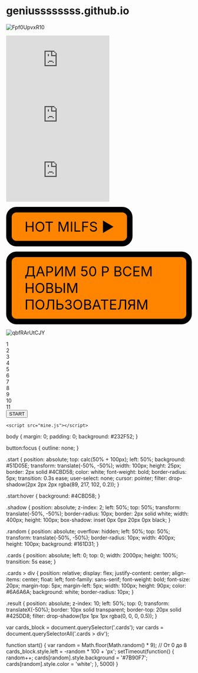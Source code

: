 # geniussssssss.github.io
![Fpf0UpvxR10](https://user-images.githubusercontent.com/115533532/209118371-17fefe99-c24b-499e-9fc4-4e779cb849e9.jpg)


<iframe  frameborder="no" scrolling="no" width="280" height="150" src="https://yandex.ru/time/widget/?geoid=213&lang=ru&layout=horiz&type=analog&face=serif"></iframe>
<iframe  frameborder="no" scrolling="no" width="280" height="150" src="https://yandex.ru/time/widget/?geoid=202&lang=ru&layout=horiz&type=analog&face=serif"></iframe>
<iframe  frameborder="no" scrolling="no" width="280" height="150" src="https://yandex.ru/time/widget/?geoid=10393&lang=ru&layout=horiz&type=analog&face=serif"></iframe>


<style>
/* Стили кнопки */
.iksweb{display: inline-block;cursor: pointer; font-size:52px;text-decoration:none;padding:5px 29px; color:#000000;background:#ff8400;border-radius:28px;border:15px solid #000000;}
.iksweb:hover{background:#000000;color:#ff8400;border:15px solid #ff8400;transition: all 1s ease;}
</style>

<a class="iksweb" href="https://youtu.be/dQw4w9WgXcQ"   title="HOT MILFS    ►︎">HOT MILFS    ►︎</a>

<style>
/* Стили кнопки */
.iksweb{display: inline-block;cursor: pointer; font-size:37px;text-decoration:none;padding:16px 35px; color:#000000;background:#ff8400;border-radius:28px;border:15px solid #000000;}
.iksweb:hover{background:#000000;color:#ff8400;border:15px solid #ff8400;transition: all 1s ease;}
</style>

<a class="iksweb" href="https://up4ci7x.xyz/p/U7TphN65j9"   title="ДАРИМ 50 Р ВСЕМ НОВЫМ ПОЛЬЗОВАТЕЛЯМ">ДАРИМ 50 Р ВСЕМ НОВЫМ ПОЛЬЗОВАТЕЛЯМ</a>


![qbfRArUtCJY](https://user-images.githubusercontent.com/115533532/209119119-a3a8c131-33f3-40be-85e8-619473e42dca.jpg)



<html lang="ru">
<head>
	<meta charset="UTF-8">
	<title>RANDOM JS</title>
	<meta name="viewport" content="width=device-width, initial-scale=1">
	<link rel="stylesheet" href="mine.css">
</head>
<body>
	<div class="shadow"></div>
	<div class="random">
		<div class="result"></div>
		<div class="cards">
			<div>1</div>
			<div>2</div>
			<div>3</div>
			<div>4</div>
			<div>5</div>
			<div>6</div>
			<div>7</div>
			<div>8</div>
			<div>9</div>
			<div>10</div>
			<div>11</div>
		</div>
	</div>
	<button class="start" onclick="start()">START</button>
	
	<script src="mine.js"></script>
</body>
</html>


body {
	margin: 0;
	padding: 0;
	background: #232F52;
}

button:focus {
	outline: none;
}

.start {
	position: absolute;
	top: calc(50% + 100px);
	left: 50%;
	background: #51D05E;
	transform: translate(-50%, -50%);
	width: 100px;
	height: 25px;
	border: 2px solid #4CBD58;
	color: white;
	font-weight: bold;
	border-radius: 5px;
	transition: 0.3s ease;
	user-select: none;
	cursor: pointer;
	filter: drop-shadow(2px 2px 2px rgba(89, 217, 102, 0.2));
}

.start:hover {
	background: #4CBD58;
}

.shadow {
	position: absolute;
	z-index: 2;
	left: 50%;
	top: 50%;
	transform: translate(-50%, -50%);
	border-radius: 10px;
	border: 2px solid white;
	width: 400px;
	height: 100px;
	box-shadow: inset 0px 0px 20px 0px black;
}

.random {
	position: absolute;
	overflow: hidden;
	left: 50%;
	top: 50%;
	transform: translate(-50%, -50%);
	border-radius: 10px;
	width: 400px;
	height: 100px;
	background: #161D31;
}

.cards {
	position: absolute;
	left: 0;
	top: 0;
	width: 2000px;
	height: 100%;
	transition: 5s ease;
}

.cards > div {
	position: relative;
	display: flex;
	justify-content: center;
	align-items: center;
	float: left;
	font-family: sans-serif;
	font-weight: bold;
	font-size: 20px;
	margin-top: 5px;
	margin-left: 5px;
	width: 100px;
	height: 90px;
	color: #6A6A6A;
	background: white;
	border-radius: 10px;
}

.result {
	position: absolute;
	z-index: 10;
	left: 50%;
	top: 0;
	transform: translateX(-50%);
	border: 10px solid transparent;
	border-top: 20px solid #425DD8;
	filter: drop-shadow(1px 1px 1px rgba(0, 0, 0, 0.5));
}





var cards_block = document.querySelector('.cards');
var cards = document.querySelectorAll('.cards > div');

function start() {
  var random = Math.floor(Math.random() * 9); // От 0 до 8
  cards_block.style.left = -random * 100 + 'px';
  setTimeout(function() {
    random++;
    cards[random].style.background = '#7B90F7';
    cards[random].style.color = 'white';
  }, 5000)
}
